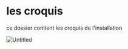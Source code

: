 # les croquis
ce dossier contient les croquis de l'installation

![Untitled](https://user-images.githubusercontent.com/89647885/155213310-0b08828e-1cfb-4cda-8cea-d4ef91143d92.png)
 
